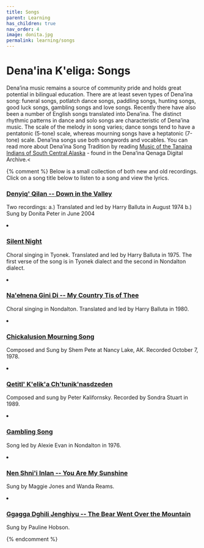 ```yaml
---
title: Songs
parent: Learning
has_children: true  
nav_order: 4
image: donita.jpg
permalink: learning/songs 
---
```


# Dena'ina K'eliga: Songs
		

Dena’ina music remains a source of community pride and holds great potential in bilingual education.  There are at least seven types of Dena’ina song: funeral songs, potlatch dance songs, paddling songs, hunting songs, good luck songs, gambling songs and love songs.  Recently there have also been a number of English songs translated into Dena’ina. The distinct rhythmic patterns in dance and solo songs are characteristic of Dena’ina music.  The scale of the melody in song varies; dance songs tend to have a pentatonic (5-tone) scale, whereas mourning songs have a heptatonic (7-tone) scale.  Dena’ina songs use both songwords and vocables.  You can read more about Dena’ina Song Tradition by reading <a href="http://qenaga.org/archive/browse-2.cfm?ResourceID=1133"> Music of the Tanaina Indians of South Central Alaska</a> - found in the Dena’ina Qenaga Digital Archive.<

{% comment %}
Below is a small collection of both new and old recordings.  Click on a song title below to listen to a song and view the lyrics.


<h3><a href="JavaScript:;" onclick="window.open('songs-valley.html','','resizable=yes,status=yes,scrollbars=yes,titlebar=no, width=650,height=650,left=200,screenx=40,top=100,screeny=20');"> Denyiq' Qilan -- Down in the Valley</a></h3></li>

<p>Two recordings: a.) Translated and led by Harry Balluta in August 1974 b.) Sung by Donita Peter in June 2004</p>

<li><h3><a href="JavaScript:;" onclick="window.open('songs-silent.html','','resizable=yes,status=yes,scrollbars=yes,titlebar=no, width=650,height=650,left=200,screenx=40,top=100,screeny=20');">Silent Night</a></h3></li>
<p>Choral singing in Tyonek.  Translated and led by Harry Balluta in 1975.  The first verse of the song is in Tyonek dialect and the second in Nondalton dialect.</p>

<li><h3><a href="JavaScript:;" onclick="window.open('songs-mycountry.html','','resizable=yes,status=yes,scrollbars=yes,titlebar=no, width=650,height=650,left=200,screenx=40,top=100,screeny=20');">Na'ełnena Gini Di -- My Country Tis of Thee</a></h3></li>

<p>Choral singing in Nondalton.  Translated and led by Harry Balluta in 1980.</p>



<li><h3><a href="JavaScript:;" onclick="window.open('songs-mourning.html','','resizable=yes,status=yes,scrollbars=yes,titlebar=no, width=650,height=650,left=200,screenx=40,top=100,screeny=20');">Chickalusion Mourning Song</a></h3></li>
<p>Composed and Sung by Shem Pete at Nancy Lake, AK. Recorded October 7, 1978.</p>

<li><h3><a href="JavaScript:;" onclick="window.open('songs-potlach.html','','resizable=yes,status=yes,scrollbars=yes,titlebar=no, width=650,height=650,left=200,screenx=40,top=100,screeny=20');">Qetitl' K'elik'a Ch'tunik'nasdzeden</a></h3></li>
<p>Composed and sung by Peter Kalifornsky. Recorded by Sondra Stuart in 1989.</p>

<li><h3><a href="JavaScript:;" onclick="window.open('songs-gambling.html','','resizable=yes,status=yes,scrollbars=yes,titlebar=no, width=650,height=650,left=200,screenx=40,top=100,screeny=20');">Gambling Song</a></h3></li>
<p>Song led by Alexie Evan in Nondalton in 1976.</p>


<li><h3><a href="JavaScript:;" onclick="window.open('songs-sunshine.html','','resizable=yes,status=yes,scrollbars=yes,titlebar=no, width=650,height=650,left=200,screenx=40,top=100,screeny=20');">Nen Shni'i Inlan -- You Are My Sunshine</a></h3></li>
<p>Sung by Maggie Jones and Wanda Reams.</p>

<li><h3><a href="JavaScript:;" onclick="window.open('songs-bear.html','','resizable=yes,status=yes,scrollbars=yes,titlebar=no, width=650,height=650,left=200,screenx=40,top=100,screeny=20');">Ggagga Dghili Jenghiyu -- The Bear Went Over the Mountain</a></h3></li>
<p>Sung by Pauline Hobson.</p>

</ul>

{% endcomment %}

